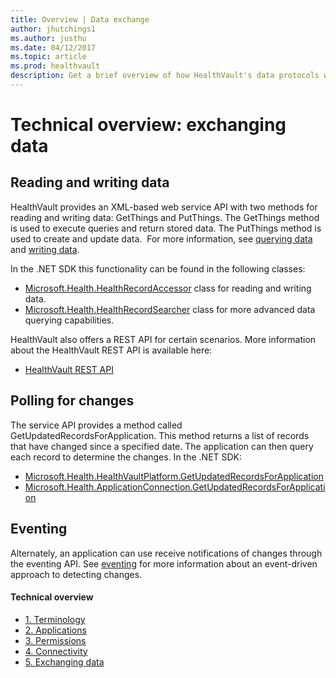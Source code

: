```yaml
---
title: Overview | Data exchange
author: jhutchings1
ms.author: justhu
ms.date: 04/12/2017
ms.topic: article
ms.prod: healthvault
description: Get a brief overview of how HealthVault's data protocols work. 
---
```


Technical overview: exchanging data
===================================

Reading and writing data
------------------------

HealthVault provides an XML-based web service API with two methods for reading and writing data: GetThings and PutThings. The GetThings method is used to execute queries and return stored data. The PutThings method is used to create and update data.  For more information, see <a href="/healthvault/concepts/xml-api/querying-data" id="PageContent_13983_9">querying data</a> and <a href="/healthvault/concepts/xml-api/writing-data" id="PageContent_13983_10">writing data</a>.

In the .NET SDK this functionality can be found in the following classes:

-   [Microsoft.Health.HealthRecordAccessor](https://docs.microsoft.com/en-us/dotnet/api/microsoft.health.healthrecordaccessor) class for reading and writing data.
-   [Microsoft.Health.HealthRecordSearcher](https://docs.microsoft.com/en-us/dotnet/api/microsoft.health.healthrecordsearcher) class for more advanced data querying capabilities.

HealthVault also offers a REST API for certain scenarios. More information about the HealthVault REST API is available here: 
- [HealthVault REST API](/healthvault/apis/v1.0-preview)

Polling for changes
-------------------

The service API provides a method called GetUpdatedRecordsForApplication. This method returns a list of records that have changed since a specified date. The application can then query each record to determine the changes. In the .NET SDK:

-   [Microsoft.Health.HealthVaultPlatform.GetUpdatedRecordsForApplication](https://docs.microsoft.com/en-us/dotnet/api/microsoft.health.healthvaultplatform.getupdatedrecordsforapplication)
-   [Microsoft.Health.ApplicationConnection.GetUpdatedRecordsForApplication](https://docs.microsoft.com/en-us/dotnet/api/microsoft.health.applicationconnection.getupdatedrecordsforapplication)

Eventing
--------

Alternately, an application can use receive notifications of changes through the eventing API. See <a href="/healthvault/concepts/connectivity/subscribing-to-events" id="PageContent_13983_11">eventing</a> for more information about an event-driven approach to detecting changes.

<span id="singleColInThreeColLayout"></span>

#### Technical overview

-   <a href="technical-overview" id="RightRailLinkListSection_14123_7">1. Terminology</a>
-   <a href="technical-overview-applications" id="RightRailLinkListSection_14123_18">2. Applications</a>
-   <a href="technical-overview-permissions" id="RightRailLinkListSection_14123_8">3. Permissions</a>
-   <a href="technical-overview-connectivity" id="RightRailLinkListSection_14123_9">4. Connectivity</a>
-   <a href="technical-overview-exchanging-data" id="RightRailLinkListSection_14123_10">5. Exchanging data</a>
